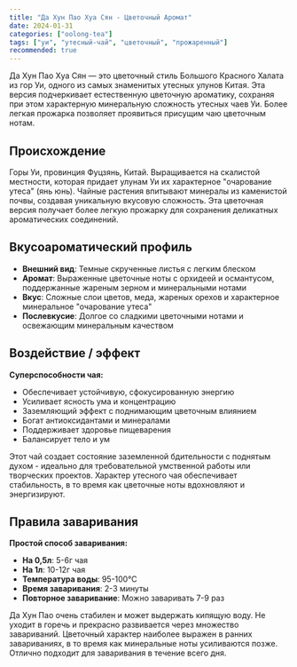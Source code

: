 ```yaml
---
title: "Да Хун Пао Хуа Сян - Цветочный Аромат"
date: 2024-01-31
categories: ["oolong-tea"]
tags: ["уи", "утесный-чай", "цветочный", "прожаренный"]
recommended: true
---
```


Да Хун Пао Хуа Сян — это цветочный стиль Большого Красного Халата из гор Уи, одного из самых знаменитых утесных улунов Китая. Эта версия подчеркивает естественную цветочную ароматику, сохраняя при этом характерную минеральную сложность утесных чаев Уи. Более легкая прожарка позволяет проявиться присущим чаю цветочным нотам.

## Происхождение

Горы Уи, провинция Фуцзянь, Китай. Выращивается на скалистой местности, которая придает улунам Уи их характерное "очарование утеса" (янь юнь). Чайные растения впитывают минералы из каменистой почвы, создавая уникальную вкусовую сложность. Эта цветочная версия получает более легкую прожарку для сохранения деликатных ароматических соединений.

## Вкусоароматический профиль

- **Внешний вид**: Темные скрученные листья с легким блеском
- **Аромат**: Выраженные цветочные ноты с орхидеей и османтусом, поддержанные жареным зерном и минеральными нотами
- **Вкус**: Сложные слои цветов, меда, жареных орехов и характерное минеральное "очарование утеса"
- **Послевкусие**: Долгое со сладкими цветочными нотами и освежающим минеральным качеством

## Воздействие / эффект

**Суперспособности чая:**
- Обеспечивает устойчивую, сфокусированную энергию
- Усиливает ясность ума и концентрацию
- Заземляющий эффект с поднимающим цветочным влиянием
- Богат антиоксидантами и минералами
- Поддерживает здоровье пищеварения
- Балансирует тело и ум

Этот чай создает состояние заземленной бдительности с поднятым духом - идеально для требовательной умственной работы или творческих проектов. Характер утесного чая обеспечивает стабильность, в то время как цветочные ноты вдохновляют и энергизируют.

## Правила заваривания

**Простой способ заваривания:**
- **На 0,5л**: 5-6г чая
- **На 1л**: 10-12г чая
- **Температура воды**: 95-100°C
- **Время заваривания**: 2-3 минуты
- **Повторное заваривание**: Можно заваривать 7-9 раз

Да Хун Пао очень стабилен и может выдержать кипящую воду. Не уходит в горечь и прекрасно развивается через множество завариваний. Цветочный характер наиболее выражен в ранних завариваниях, в то время как минеральные ноты усиливаются позже. Отлично подходит для заваривания в течение всего дня.
